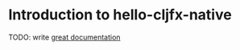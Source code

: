 # Introduction to hello-cljfx-native

TODO: write [great documentation](http://jacobian.org/writing/what-to-write/)

